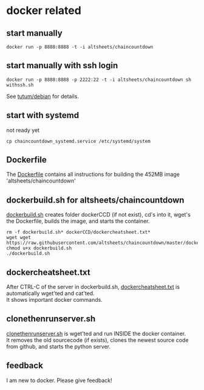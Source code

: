 # docker related

## start manually
    docker run -p 8888:8888 -t -i altsheets/chaincountdown
    
## start manually with ssh login
    docker run -p 8888:8888 -p 2222:22 -t -i altsheets/chaincountdown sh withssh.sh
See [tutum/debian](https://github.com/tutumcloud/tutum-debian) for details.

## start with systemd
not ready yet

    cp chaincountdown_systemd.service /etc/systemd/system

## Dockerfile
The [Dockerfile](../Dockerfile) contains all instructions for building the 452MB image 'altsheets/chaincountdown'

## dockerbuild.sh for altsheets/chaincountdown
[dockerbuild.sh](dockerbuild.sh) creates folder dockerCCD (if not exist), cd's into it, wget's the Dockerfile, builds the image, and starts the container.

    rm -f dockerbuild.sh* dockerCCD/dockercheatsheet.txt*
    wget wget https://raw.githubusercontent.com/altsheets/chaincountdown/master/docker/dockerbuild.sh
    chmod u+x dockerbuild.sh
    ./dockerbuild.sh
    
## dockercheatsheet.txt
After CTRL-C of the server in dockerbuild.sh, [dockercheatsheet.txt](dockercheatsheet.txt) is automatically wget'ted and cat'ted.  
It shows important docker commands.

## clonethenrunserver.sh
[clonethenrunserver.sh](clonethenrunserver.sh) is wget'ted and run INSIDE the docker container.  
It removes the old sourcecode (if exists), clones the newest source code from github, and starts the python server.

## feedback
I am new to docker. Please give feedback!
 